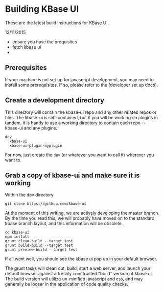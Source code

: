 # Building KBase UI

These are the latest build instructions for KBase UI.

12/11/2015

- ensure you have the prequisites
- fetch kbase ui
- 

## Prerequisites

If your machine is not set up for javascript development, you may need to install some prerequisites. If so, please refer to the [developer set up docs].


## Create a development directory

This directory will contain the kbase-ui repo and any other related repos or files. The kbase-ui is self-contained, but if you will be working on plugins in tandem, it is handy to use a working directory to contain each repo -- kbase-ui and any plugins.

```
dev
  kbase-ui
  kbase-ui-plugin-myplugin
```

For now, just create the ```dev``` (or whatever you want to call it) wherever you want to.


## Grab a copy of kbase-ui and make sure it is working

Within the dev directory

```
git clone https://github.com/kbase-ui
```

At the moment of this writing, we are actively developing the master branch. By the time you read this, we will probably have moved on to the standard kbase branch layout, and this information will be obsolete.

```
cd kbase-ui
npm install
grunt clean-build --target test
grunt build-build --target test
grunt preview-build --target test
```

If all went well, you should see the kbase ui pop up in your default browser.

The grunt tasks will clean out, build, start a web server, and launch your default browser against a freshly constructed "build" version of kbase.ui. The build version will utilize un-minified javascript and css, and may generally be looser in the application of code quality checks.